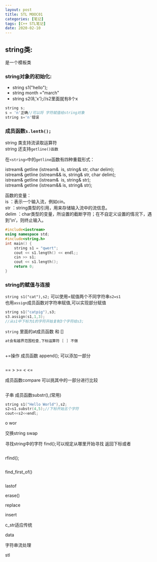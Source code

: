 ```yaml
---
layout: post
title: STL MOOC01
categories: [笔记]
tags: [C++ STL笔记]
date: 2020-02-10
--- 
```


## string类:

是一个模板类

### string对象的初始化:

- string s1("hello");
- string month ="march"
- string s2(8,'x');//s2里面就有8个x

```cpp
string s;
s = 'n'正确//可以将 字符赋值给string对象
string s='n'错误
```

### 成员函数`s.lenth();`

string 类支持流读取运算符  
string 还支持`getline()函数`

在`<string>`中的`getline`函数有四种重载形式：  

istream& getline (istream&  is, string& str, char delim);  
istream& getline (istream&& is, string& str, char delim);  
istream& getline (istream&  is, string& str);  
istream& getline (istream&& is, string& str);  

函数的变量：  
is    ：表示一个输入流，例如cin。  
str   ：string类型的引用，用来存储输入流中的流信息。  
delim ：char类型的变量，所设置的截断字符；在不自定义设置的情况下，遇到’\n’，则终止输入。  

```cpp
#include<iostream>
using namespace std;
#include<string.h>
int main() {
	string s1 = "qwert";
	cout << s1.length() << endl;;
	cin >> s1;
	cout << s1.length();
	return 0;
}
```

### string的赋值与连接

`string s1("cat"),s2;`
可以使用=赋值两个不同字符串`s2=s1`  
也用`assign`成员函数对字符串赋值,可以实现部分赋值

```cpp
string s1("catpig"),s3;
s3.assign(s1,1,3);
//从s1中下标为1的字符开始复制3个字符给s3;
```

`string` 里面的at成员函数 和 []

```cpp
at会有越界范围检查,下标运算符 [ ] 不做 
 
```

+=操作
成员函数
append();
可以添加一部分
```cpp
```
== > >= < <=

成员函数compare
可以挑其中的一部分进行比较
```cpp

```

子串
成员函数substr(),(常用)

```cpp
string s1("Hello World"),s2;
s2=s1.substr(4,5);//下标开始五个字符
cout<<s2<<endl;
```

o wor

交换string
swap


寻找string中的字符
find();可以规定从哪里开始寻找
返回下标或者
```cpp
```
rfind();
```cpp
```
find_first_of()
```cpp
```
lastof


erase()


replace


insert

c_str适应传统


data


字符串流处理


stl


